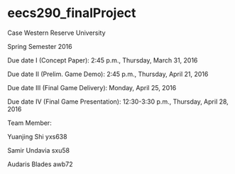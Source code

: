 # eecs290_finalProject

Case Western Reserve University

Spring Semester 2016

Due date I (Concept Paper): 2:45 p.m., Thursday, March 31, 2016

Due date II (Prelim. Game Demo): 2:45 p.m., Thursday, April 21, 2016

Due date III (Final Game Delivery):  Monday, April 25, 2016

Due date IV (Final Game Presentation):  12:30-3:30 p.m., Thursday, April 28, 2016

Team Member:

Yuanjing Shi yxs638 

Samir Undavia sxu58 

Audaris Blades awb72 
